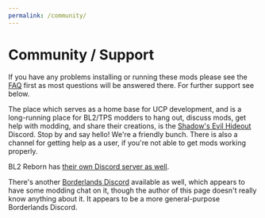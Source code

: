 ```yaml
---
permalink: /community/
---
```


# Community / Support

If you have any problems installing or running  these mods please see the [FAQ](https://bit.ly/2un6scY)
first as most questions will be answered there. For further support see below.

The place which serves as a home base for UCP development, and is a long-running place for
BL2/TPS modders to hang out, discuss mods, get help with modding, and share their creations,
is the [Shadow's Evil Hideout](https://discord.gg/0YjZxbVBS9b3bXUS) Discord.  Stop by and
say hello!  We're a friendly bunch.  There is also a channel for getting help as a user, if
you're not able to get mods working properly.

BL2 Reborn has [their own Discord server as well](https://discord.gg/Rakbg5F).

There's another [Borderlands Discord](https://discordapp.com/invite/9dYYN6Y) available
as well, which appears to have some modding chat on it, though the author of this page
doesn't really know anything about it.  It appears to be a more general-purpose Borderlands
Discord.
